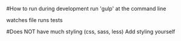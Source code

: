 #How to run during development
run 'gulp' at the command line

watches file
runs tests

#Does NOT have much styling (css, sass, less)
Add styling yourself
